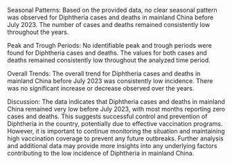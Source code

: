 Seasonal Patterns:
Based on the provided data, no clear seasonal pattern was observed for Diphtheria cases and deaths in mainland China before July 2023. The number of cases and deaths remained consistently low throughout the years.

Peak and Trough Periods:
No identifiable peak and trough periods were found for Diphtheria cases and deaths. The values for both cases and deaths remained consistently low throughout the analyzed time period.

Overall Trends:
The overall trend for Diphtheria cases and deaths in mainland China before July 2023 was consistently low incidence. There was no significant increase or decrease observed over the years.

Discussion:
The data indicates that Diphtheria cases and deaths in mainland China remained very low before July 2023, with most months reporting zero cases and deaths. This suggests successful control and prevention of Diphtheria in the country, potentially due to effective vaccination programs. However, it is important to continue monitoring the situation and maintaining high vaccination coverage to prevent any future outbreaks. Further analysis and additional data may provide more insights into any underlying factors contributing to the low incidence of Diphtheria in mainland China.